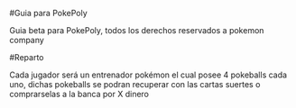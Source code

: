 #Guia para PokePoly

Guia beta para PokePoly, todos los derechos reservados a pokemon company 

#Reparto

Cada jugador será un entrenador pokémon el cual posee 4 pokeballs cada uno, dichas pokeballs se podran recuperar con las cartas suertes o comprarselas a la banca por X dinero
